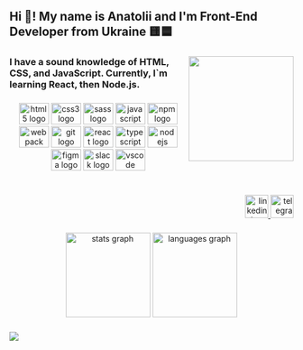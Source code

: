 <h2 align="left">Hi 👋! My name is Anatolii and I'm Front-End Developer from Ukraine 🟨🟦</h2>

###

<img align="right" height="186" src="https://media.proglib.io/posts/2019/09/23/862c8794e054ab2407425c117e8a0bd5.jpg"  />

###

<h3 align="left">I have a sound knowledge of HTML, CSS, and JavaScript. Currently, I`m learning React, then Node.js.</h3>

###

<div align="center">
  <img src="https://cdn.jsdelivr.net/gh/devicons/devicon/icons/html5/html5-original.svg" height="38" width="53" alt="html5 logo"  />
  <img src="https://cdn.jsdelivr.net/gh/devicons/devicon/icons/css3/css3-original.svg" height="38" width="53" alt="css3 logo"  />
  <img src="https://cdn.jsdelivr.net/gh/devicons/devicon/icons/sass/sass-original.svg" height="38" width="53" alt="sass logo"  />
  <img src="https://cdn.jsdelivr.net/gh/devicons/devicon/icons/javascript/javascript-original.svg" height="38" width="53" alt="javascript logo"  />
  <img src="https://cdn.jsdelivr.net/gh/devicons/devicon/icons/npm/npm-original-wordmark.svg" height="38" width="53" alt="npm logo"  />
  <img src="https://cdn.jsdelivr.net/gh/devicons/devicon/icons/webpack/webpack-original.svg" height="38" width="53" alt="webpack logo"  />
  <img src="https://cdn.jsdelivr.net/gh/devicons/devicon/icons/git/git-original.svg" height="38" width="53" alt="git logo"  />
  <img src="https://cdn.jsdelivr.net/gh/devicons/devicon/icons/react/react-original.svg" height="38" width="53" alt="react logo"  />
  <img src="https://cdn.jsdelivr.net/gh/devicons/devicon/icons/typescript/typescript-plain.svg" height="38" width="53" alt="typescript logo"  />
  <img src="https://cdn.jsdelivr.net/gh/devicons/devicon/icons/nodejs/nodejs-original.svg" height="38" width="53" alt="nodejs logo"  />
  <img src="https://cdn.jsdelivr.net/gh/devicons/devicon/icons/figma/figma-original.svg" height="38" width="53" alt="figma logo"  />
  <img src="https://cdn.jsdelivr.net/gh/devicons/devicon/icons/slack/slack-original.svg" height="38" width="53" alt="slack logo"  />
  <img src="https://cdn.jsdelivr.net/gh/devicons/devicon/icons/vscode/vscode-original.svg" height="38" width="53" alt="vscode logo"  />
</div>

###

<br clear="both">

<div align="right">
  <a href="https://www.linkedin.com/in/anatoliikobzar/" target="_blank">
    <img src="https://img.shields.io/static/v1?message=LinkedIn&logo=linkedin&label=&color=0077B5&logoColor=white&labelColor=&style=for-the-badge" height="41" alt="linkedin logo"  />
  </a>
  <a href="https://t.me/AnatoliiKobzar" target="_blank">
    <img src="https://img.shields.io/static/v1?message=Telegram&logo=telegram&label=&color=2CA5E0&logoColor=white&labelColor=&style=for-the-badge" height="41" alt="telegram logo"  />
  </a>
</div>

###

<div align="center">
  <img src="https://github-readme-stats.vercel.app/api?hide_title=false&hide_rank=false&show_icons=true&include_all_commits=true&count_private=true&disable_animations=false&theme=react&locale=en&hide_border=false&username=AnatoliiKobzar" height="150" alt="stats graph"  />
  <img src="https://github-readme-stats.vercel.app/api/top-langs?locale=en&hide_title=false&layout=compact&card_width=320&langs_count=6&theme=react&hide_border=false&username=AnatoliiKobzar" height="150" alt="languages graph"  />
</div>

###

![](https://komarev.com/ghpvc/?username=AnatoliiKobzar)

